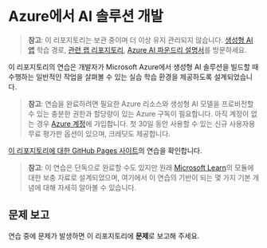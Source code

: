 # Azure에서 AI 솔루션 개발

> **참고**: 이 리포지토리는 보관 중이며 더 이상 유지 관리되지 않습니다. [생성형 AI 앱](https://learn.microsoft.com/en-us/training/paths/create-custom-copilots-ai-studio/) 학습 경로, [관련 랩 리포지토리](https://github.com/MicrosoftLearning/mslearn-ai-studio), [Azure AI 파운드리 설명서](https://learn.microsoft.com/en-us/azure/ai-foundry/)를 방문하세요.

이 리포지토리의 연습은 개발자가 Microsoft Azure에서 생성형 AI 솔루션을 빌드할 때 수행하는 일반적인 작업을 살펴볼 수 있는 실습 학습 환경을 제공하도록 설계되었습니다.

> **참고**: 연습을 완료하려면 필요한 Azure 리소스와 생성형 AI 모델을 프로비전할 수 있는 충분한 권한과 할당량이 있는 Azure 구독이 필요합니다. 아직 계정이 없는 경우 [Azure 계정](https://azure.microsoft.com/free)에 가입합니다. 첫 30일 동안 사용할 수 있는 신규 사용자용 무료 평가판 옵션이 있으며, 크레딧도 제공합니다.

[이 리포지토리에 대한 GitHub Pages 사이트](https://microsoftlearning.github.io/mslearn-ai-services/)의 연습을 확인합니다.


> **참고**: 이 연습은 단독으로 완료할 수도 있지만 원래 [Microsoft Learn](https://learn.microsoft.com/training/paths/get-started-azure-ai/)의 모듈에 대한 보충 자료로 설계되었으며, 여기에서 이 연습의 기반이 되는 몇 가지 기본 개념에 대해 자세히 알아볼 수 있습니다.

## 문제 보고

연습 중에 문제가 발생하면 이 리포지토리에 **문제**로 보고해 주세요.
